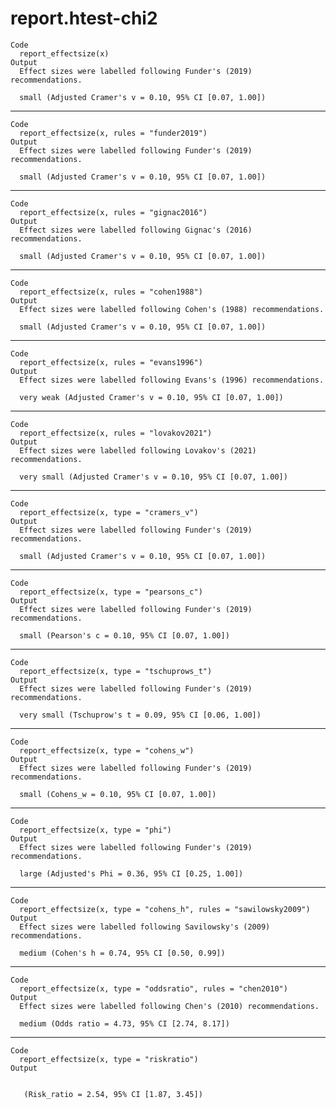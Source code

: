 # report.htest-chi2

    Code
      report_effectsize(x)
    Output
      Effect sizes were labelled following Funder's (2019) recommendations. 
      
      small (Adjusted Cramer's v = 0.10, 95% CI [0.07, 1.00])

---

    Code
      report_effectsize(x, rules = "funder2019")
    Output
      Effect sizes were labelled following Funder's (2019) recommendations. 
      
      small (Adjusted Cramer's v = 0.10, 95% CI [0.07, 1.00])

---

    Code
      report_effectsize(x, rules = "gignac2016")
    Output
      Effect sizes were labelled following Gignac's (2016) recommendations. 
      
      small (Adjusted Cramer's v = 0.10, 95% CI [0.07, 1.00])

---

    Code
      report_effectsize(x, rules = "cohen1988")
    Output
      Effect sizes were labelled following Cohen's (1988) recommendations. 
      
      small (Adjusted Cramer's v = 0.10, 95% CI [0.07, 1.00])

---

    Code
      report_effectsize(x, rules = "evans1996")
    Output
      Effect sizes were labelled following Evans's (1996) recommendations. 
      
      very weak (Adjusted Cramer's v = 0.10, 95% CI [0.07, 1.00])

---

    Code
      report_effectsize(x, rules = "lovakov2021")
    Output
      Effect sizes were labelled following Lovakov's (2021) recommendations. 
      
      very small (Adjusted Cramer's v = 0.10, 95% CI [0.07, 1.00])

---

    Code
      report_effectsize(x, type = "cramers_v")
    Output
      Effect sizes were labelled following Funder's (2019) recommendations. 
      
      small (Adjusted Cramer's v = 0.10, 95% CI [0.07, 1.00])

---

    Code
      report_effectsize(x, type = "pearsons_c")
    Output
      Effect sizes were labelled following Funder's (2019) recommendations. 
      
      small (Pearson's c = 0.10, 95% CI [0.07, 1.00])

---

    Code
      report_effectsize(x, type = "tschuprows_t")
    Output
      Effect sizes were labelled following Funder's (2019) recommendations. 
      
      very small (Tschuprow's t = 0.09, 95% CI [0.06, 1.00])

---

    Code
      report_effectsize(x, type = "cohens_w")
    Output
      Effect sizes were labelled following Funder's (2019) recommendations. 
      
      small (Cohens_w = 0.10, 95% CI [0.07, 1.00])

---

    Code
      report_effectsize(x, type = "phi")
    Output
      Effect sizes were labelled following Funder's (2019) recommendations. 
      
      large (Adjusted's Phi = 0.36, 95% CI [0.25, 1.00])

---

    Code
      report_effectsize(x, type = "cohens_h", rules = "sawilowsky2009")
    Output
      Effect sizes were labelled following Savilowsky's (2009) recommendations. 
      
      medium (Cohen's h = 0.74, 95% CI [0.50, 0.99])

---

    Code
      report_effectsize(x, type = "oddsratio", rules = "chen2010")
    Output
      Effect sizes were labelled following Chen's (2010) recommendations. 
      
      medium (Odds ratio = 4.73, 95% CI [2.74, 8.17])

---

    Code
      report_effectsize(x, type = "riskratio")
    Output
       
      
       (Risk_ratio = 2.54, 95% CI [1.87, 3.45])

